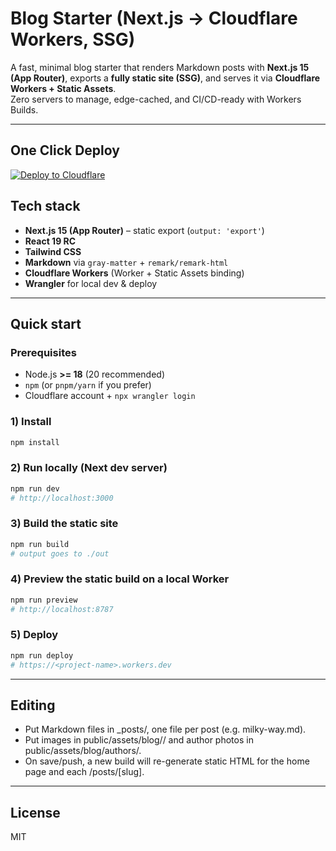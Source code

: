 # Blog Starter (Next.js → Cloudflare Workers, SSG)

A fast, minimal blog starter that renders Markdown posts with **Next.js 15 (App Router)**, exports a **fully static site (SSG)**, and serves it via **Cloudflare Workers + Static Assets**.  
Zero servers to manage, edge-cached, and CI/CD-ready with Workers Builds.

---

## One Click Deploy

[![Deploy to Cloudflare](https://deploy.workers.cloudflare.com/button)](https://deploy.workers.cloudflare.com/?url=https://github.com/vnikhilbuddhavarapu/blog-starter-app)

## Tech stack

- **Next.js 15 (App Router)** – static export (`output: 'export'`)
- **React 19 RC**
- **Tailwind CSS**
- **Markdown** via `gray-matter` + `remark/remark-html`
- **Cloudflare Workers** (Worker + Static Assets binding)
- **Wrangler** for local dev & deploy

---

## Quick start

### Prerequisites
- Node.js **>= 18** (20 recommended)
- `npm` (or `pnpm/yarn` if you prefer)
- Cloudflare account + `npx wrangler login`

### 1) Install
```bash
npm install
```

### 2) Run locally (Next dev server)
```bash
npm run dev
# http://localhost:3000
```

### 3) Build the static site
```bash
npm run build
# output goes to ./out
```

### 4) Preview the static build on a local Worker
```bash
npm run preview
# http://localhost:8787
```

### 5) Deploy
```bash
npm run deploy
# https://<project-name>.workers.dev
```

---

## Editing 
- Put Markdown files in _posts/, one file per post (e.g. milky-way.md).
- Put images in public/assets/blog/<slug>/ and author photos in public/assets/blog/authors/.
- On save/push, a new build will re-generate static HTML for the home page and each /posts/[slug].

---

## License
MIT

